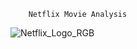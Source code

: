         Netflix Movie Analysis
![Netflix_Logo_RGB](https://github.com/user-attachments/assets/6db468f6-ce8f-4443-b8ec-ad03066a6201)
